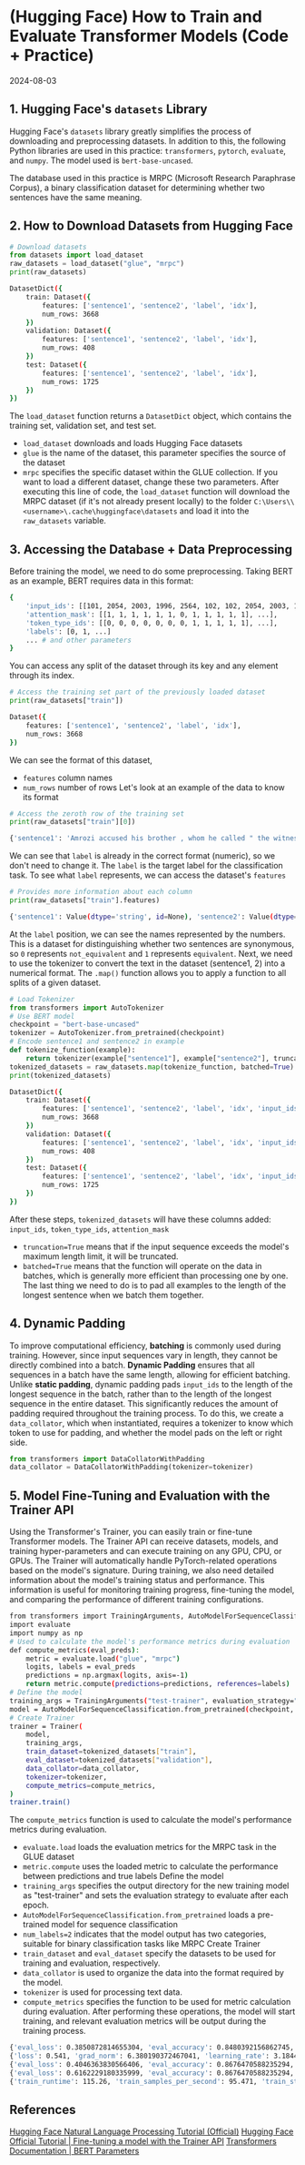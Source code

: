 # (Hugging Face) How to Train and Evaluate Transformer Models (Code + Practice)
2024-08-03
## 1. Hugging Face's `datasets` Library
Hugging Face's `datasets` library greatly simplifies the process of downloading and preprocessing datasets.
In addition to this, the following Python libraries are used in this practice: `transformers`, `pytorch`, `evaluate`, and `numpy`. The model used is `bert-base-uncased`.

The database used in this practice is MRPC (Microsoft Research Paraphrase Corpus), a binary classification dataset for determining whether two sentences have the same meaning.
## 2. How to Download Datasets from Hugging Face
```python
# Download datasets
from datasets import load_dataset
raw_datasets = load_dataset("glue", "mrpc")
print(raw_datasets)
```
```bash
DatasetDict({
    train: Dataset({
        features: ['sentence1', 'sentence2', 'label', 'idx'],
        num_rows: 3668
    })
    validation: Dataset({
        features: ['sentence1', 'sentence2', 'label', 'idx'],
        num_rows: 408
    })
    test: Dataset({
        features: ['sentence1', 'sentence2', 'label', 'idx'],
        num_rows: 1725
    })
})
```
The `load_dataset` function returns a `DatasetDict` object, which contains the training set, validation set, and test set.
- `load_dataset` downloads and loads Hugging Face datasets
- `glue` is the name of the dataset, this parameter specifies the source of the dataset
- `mrpc` specifies the specific dataset within the GLUE collection. If you want to load a different dataset, change these two parameters.
After executing this line of code, the `load_dataset` function will download the MRPC dataset (if it's not already present locally) to the folder `C:\Users\\<username>\.cache\huggingface\datasets` and load it into the `raw_datasets` variable.
## 3. Accessing the Database + Data Preprocessing
Before training the model, we need to do some preprocessing.
Taking BERT as an example, BERT requires data in this format:
```bash
{
    'input_ids': [[101, 2054, 2003, 1996, 2564, 102, 102, 2054, 2003, 1996, 2564, 102], ...],
    'attention_mask': [[1, 1, 1, 1, 1, 1, 0, 1, 1, 1, 1, 1], ...],
    'token_type_ids': [[0, 0, 0, 0, 0, 0, 0, 1, 1, 1, 1, 1], ...],
    'labels': [0, 1, ...]
    ... # and other parameters
}
```
You can access any split of the dataset through its key and any element through its index.
```py
# Access the training set part of the previously loaded dataset
print(raw_datasets["train"])
```
```bash
Dataset({
    features: ['sentence1', 'sentence2', 'label', 'idx'],
    num_rows: 3668
})
```
We can see the format of this dataset,
- `features` column names
- `num_rows` number of rows
Let's look at an example of the data to know its format
```py
# Access the zeroth row of the training set
print(raw_datasets["train"][0])
```
```bash
{'sentence1': 'Amrozi accused his brother , whom he called " the witness " , of deliberately distorting his evidence .', 'sentence2': 'Referring to him as only " the witness " , Amrozi accused his brother of deliberately distorting his evidence .', 'label': 1, 'idx': 0}
```
We can see that `label` is already in the correct format (numeric), so we don't need to change it.
The `label` is the target label for the classification task. To see what `label` represents, we can access the dataset's `features`
```py
# Provides more information about each column
print(raw_datasets["train"].features)
```
```bash
{'sentence1': Value(dtype='string', id=None), 'sentence2': Value(dtype='string', id=None), 'label': ClassLabel(names=['not_equivalent', 'equivalent'], id=None), 'idx': Value(dtype='int32', id=None)}
```
At the `label` position, we can see the names represented by the numbers. This is a dataset for distinguishing whether two sentences are synonymous, so `0` represents `not_equivalent` and `1` represents `equivalent`.
Next, we need to use the tokenizer to convert the text in the dataset (sentence1, 2) into a numerical format.
The `.map()` function allows you to apply a function to all splits of a given dataset.
```py
# Load Tokenizer
from transformers import AutoTokenizer
# Use BERT model
checkpoint = "bert-base-uncased"
tokenizer = AutoTokenizer.from_pretrained(checkpoint)
# Encode sentence1 and sentence2 in example
def tokenize_function(example):
    return tokenizer(example["sentence1"], example["sentence2"], truncation=True)
tokenized_datasets = raw_datasets.map(tokenize_function, batched=True)
print(tokenized_datasets)
```
```bash
DatasetDict({
    train: Dataset({
        features: ['sentence1', 'sentence2', 'label', 'idx', 'input_ids', 'token_type_ids', 'attention_mask'],
        num_rows: 3668
    })
    validation: Dataset({
        features: ['sentence1', 'sentence2', 'label', 'idx', 'input_ids', 'token_type_ids', 'attention_mask'],
        num_rows: 408
    })
    test: Dataset({
        features: ['sentence1', 'sentence2', 'label', 'idx', 'input_ids', 'token_type_ids', 'attention_mask'],
        num_rows: 1725
    })
})
```
After these steps, `tokenized_datasets` will have these columns added: `input_ids`, `token_type_ids`, `attention_mask`
- `truncation=True` means that if the input sequence exceeds the model's maximum length limit, it will be truncated.
- `batched=True` means that the function will operate on the data in batches, which is generally more efficient than processing one by one.
The last thing we need to do is to pad all examples to the length of the longest sentence when we batch them together.
## 4. Dynamic Padding
To improve computational efficiency, **batching** is commonly used during training. However, since input sequences vary in length, they cannot be directly combined into a batch. **Dynamic Padding** ensures that all sequences in a batch have the same length, allowing for efficient batching.
Unlike **static padding**, dynamic padding pads `input_ids` to the length of the longest sequence in the batch, rather than to the length of the longest sequence in the entire dataset. This significantly reduces the amount of padding required throughout the training process.
To do this, we create a `data_collator`, which when instantiated, requires a tokenizer to know which token to use for padding, and whether the model pads on the left or right side.
```py
from transformers import DataCollatorWithPadding
data_collator = DataCollatorWithPadding(tokenizer=tokenizer)
```
## 5. Model Fine-Tuning and Evaluation with the Trainer API
Using the Transformer's Trainer, you can easily train or fine-tune Transformer models.
The Trainer API can receive datasets, models, and training hyper-parameters and can execute training on any GPU, CPU, or GPUs. The Trainer will automatically handle PyTorch-related operations based on the model's signature.
During training, we also need detailed information about the model's training status and performance. This information is useful for monitoring training progress, fine-tuning the model, and comparing the performance of different training configurations.
```bash
from transformers import TrainingArguments, AutoModelForSequenceClassification, Trainer
import evaluate
import numpy as np
# Used to calculate the model's performance metrics during evaluation
def compute_metrics(eval_preds):
    metric = evaluate.load("glue", "mrpc")
    logits, labels = eval_preds
    predictions = np.argmax(logits, axis=-1)
    return metric.compute(predictions=predictions, references=labels)
# Define the model
training_args = TrainingArguments("test-trainer", evaluation_strategy="epoch")
model = AutoModelForSequenceClassification.from_pretrained(checkpoint, num_labels=2)
# Create Trainer
trainer = Trainer(
    model,
    training_args,
    train_dataset=tokenized_datasets["train"],
    eval_dataset=tokenized_datasets["validation"],
    data_collator=data_collator,
    tokenizer=tokenizer,
    compute_metrics=compute_metrics,
)
trainer.train()
```
The `compute_metrics` function is used to calculate the model's performance metrics during evaluation.
- `evaluate.load` loads the evaluation metrics for the MRPC task in the GLUE dataset
- `metric.compute` uses the loaded metric to calculate the performance between predictions and true labels
Define the model
- `training_args` specifies the output directory for the new training model as "test-trainer" and sets the evaluation strategy to evaluate after each epoch.
- `AutoModelForSequenceClassification.from_pretrained` loads a pre-trained model for sequence classification
- `num_labels=2` indicates that the model output has two categories, suitable for binary classification tasks like MRPC
Create Trainer
- `train_dataset` and `eval_dataset` specify the datasets to be used for training and evaluation, respectively.
- `data_collator` is used to organize the data into the format required by the model.
- `tokenizer` is used for processing text data.
- `compute_metrics` specifies the function to be used for metric calculation during evaluation.
After performing these operations, the model will start training, and relevant evaluation metrics will be output during the training process.
```bash
{'eval_loss': 0.3850872814655304, 'eval_accuracy': 0.8480392156862745, 'eval_f1': 0.8945578231292517, 'eval_runtime': 2.3665, 'eval_samples_per_second': 172.405, 'eval_steps_per_second': 21.551, 'epoch': 1.0}                                                                                                                                      
{'loss': 0.541, 'grad_norm': 6.380190372467041, 'learning_rate': 3.184458968772695e-05, 'epoch': 1.09}                                                                     
{'eval_loss': 0.4046363830566406, 'eval_accuracy': 0.8676470588235294, 'eval_f1': 0.9078498293515358, 'eval_runtime': 2.2491, 'eval_samples_per_second': 181.402, 'eval_steps_per_second': 22.675, 'epoch': 2.0}                                                                                                                                      
{'eval_loss': 0.6162229180335999, 'eval_accuracy': 0.8676470588235294, 'eval_f1': 0.9084745762711864, 'eval_runtime': 2.3316, 'eval_samples_per_second': 174.988, 'eval_steps_per_second': 21.874, 'epoch': 3.0}                                                                                                                                      
{'train_runtime': 115.26, 'train_samples_per_second': 95.471, 'train_steps_per_second': 11.947, 'train_loss': 0.35547709967142965, 'epoch': 3.0}
```
## References
[Hugging Face Natural Language Processing Tutorial (Official)](https://www.bilibili.com/video/BV1P54y1H7Xj?p=21&vd_source=f0f3c9343fe5f087ee05fae9ec07ef38)
[Hugging Face Official Tutorial | Fine-tuning a model with the Trainer API](https://huggingface.co/learn/nlp-course/en/chapter3/3?fw=pt)
[Transformers Documentation | BERT Parameters](https://huggingface.co/docs/transformers/en/model_doc/bert)

